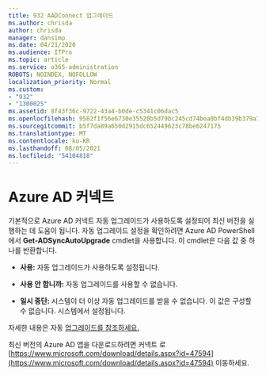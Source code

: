 ```yaml
---
title: 932 AADConnect 업그레이드
ms.author: chrisda
author: chrisda
manager: dansimp
ms.date: 04/21/2020
ms.audience: ITPro
ms.topic: article
ms.service: o365-administration
ROBOTS: NOINDEX, NOFOLLOW
localization_priority: Normal
ms.custom:
- "932"
- "1300025"
ms.assetid: 8f43f36c-9722-43a4-b0de-c5341c06dac5
ms.openlocfilehash: 9582f1f56e6730e35520b5d79bc245cd74bea0bf4db39b379a7cd133bafc16ee
ms.sourcegitcommit: b5f7da89a650d2915dc652449623c78be6247175
ms.translationtype: MT
ms.contentlocale: ko-KR
ms.lasthandoff: 08/05/2021
ms.locfileid: "54104818"
---
```

# <a name="upgrade-azure-ad-connect"></a>Azure AD 커넥트

기본적으로 Azure AD 커넥트 자동 업그레이드가 사용하도록 설정되어 최신 버전을 실행하는 데 도움이 됩니다. 자동 업그레이드 설정을 확인하려면 Azure AD PowerShell에서 **Get-ADSyncAutoUpgrade** cmdlet을 사용합니다. 이 cmdlet은 다음 값 중 하나를 반환합니다.

- **사용:** 자동 업그레이드가 사용하도록 설정됩니다.

- **사용 안 합니까:** 자동 업그레이드를 사용할 수 없습니다.

- **일시 중단:** 시스템이 더 이상 자동 업그레이드를 받을 수 없습니다. 이 값은 구성할 수 없습니다. 시스템에서 설정됩니다.

자세한 내용은 자동 [업그레이드를 참조하세요.](https://docs.microsoft.com/azure/active-directory/connect/active-directory-aadconnect-feature-automatic-upgrade)

최신 버전의 Azure AD 앱을 다운로드하려면 커넥트 로 [https://www.microsoft.com/download/details.aspx?id=47594](https://www.microsoft.com/download/details.aspx?id=47594) 이동하세요.
